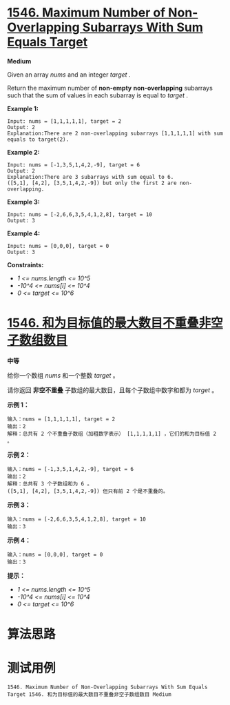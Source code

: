 # [1546. Maximum Number of Non-Overlapping Subarrays With Sum Equals Target][enTitle]

**Medium**

Given an array  *nums*  and an integer  *target* .

Return the maximum number of **non-empty**  **non-overlapping**  subarrays such that the sum of values in each subarray is equal to  *target* .



**Example 1:** 

```
Input: nums = [1,1,1,1,1], target = 2
Output: 2
Explanation:There are 2 non-overlapping subarrays [1,1,1,1,1] with sum equals to target(2).

```

**Example 2:** 

```
Input: nums = [-1,3,5,1,4,2,-9], target = 6
Output: 2
Explanation:There are 3 subarrays with sum equal to 6.
([5,1], [4,2], [3,5,1,4,2,-9]) but only the first 2 are non-overlapping.
```

**Example 3:** 

```
Input: nums = [-2,6,6,3,5,4,1,2,8], target = 10
Output: 3

```

**Example 4:** 

```
Input: nums = [0,0,0], target = 0
Output: 3

```



**Constraints:** 

-  *1 <= nums.length <= 10^5*  
-  *-10^4 <= nums[i] <= 10^4*  
-  *0 <= target <= 10^6* 


# [1546. 和为目标值的最大数目不重叠非空子数组数目][cnTitle]

**中等**

给你一个数组  *nums*  和一个整数  *target*  。

请你返回 **非空不重叠**  子数组的最大数目，且每个子数组中数字和都为  *target*  。



**示例 1：** 

```
输入：nums = [1,1,1,1,1], target = 2
输出：2
解释：总共有 2 个不重叠子数组（加粗数字表示） [1,1,1,1,1] ，它们的和为目标值 2 。

```

**示例 2：** 

```
输入：nums = [-1,3,5,1,4,2,-9], target = 6
输出：2
解释：总共有 3 个子数组和为 6 。
([5,1], [4,2], [3,5,1,4,2,-9]) 但只有前 2 个是不重叠的。
```

**示例 3：** 

```
输入：nums = [-2,6,6,3,5,4,1,2,8], target = 10
输出：3

```

**示例 4：** 

```
输入：nums = [0,0,0], target = 0
输出：3

```



**提示：** 

-  *1 <= nums.length <= 10^5*  
-  *-10^4 <= nums[i] <= 10^4*  
-  *0 <= target <= 10^6* 




# 算法思路

# 测试用例
```
1546. Maximum Number of Non-Overlapping Subarrays With Sum Equals Target 1546. 和为目标值的最大数目不重叠非空子数组数目 Medium
```

[enTitle]: https://leetcode.com/problems/maximum-number-of-non-overlapping-subarrays-with-sum-equals-target/
[cnTitle]: https://leetcode-cn.com/problems/maximum-number-of-non-overlapping-subarrays-with-sum-equals-target/
